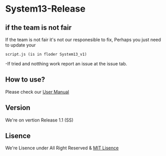 # System13-Release

## if the team is not fair
If the team is not fair it's not our responesible to fix,
Perhaps you just need to update your 
```
script.js (is in floder System13_v1)
```
-If tried and notthing work report an issue at the issue tab.

## How to use?

Please check our [User Manual](System13_UserManual.pdf)

## Version

We're on vertion Release 1.1 (SS)

## Lisence

We're Lisence under All Right Reserved & [MIT Lisence](LISENCE)
